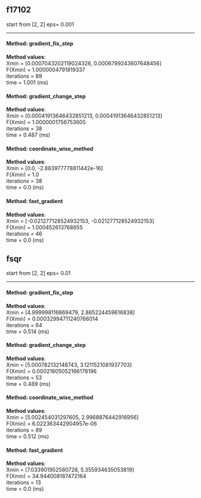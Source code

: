 ##  f17102   
start from  [2, 2] eps= 0.001  

---  

#### Method:  gradient_fix_step
__Method values__:  
Xmin = [0.0007043202119024326, 0.0006799243607648456]  
F(Xmin) =  1.0000004791819337  
iterations = 89  
time =  1.001 (ms)



#### Method:  gradient_change_step
__Method values__:  
Xmin = [0.00041913646432851213, 0.00041913646432851213]  
F(Xmin) =  1.0000001756753605  
iterations = 38  
time =  0.487 (ms)



#### Method:  coordinate_wise_method
__Method values__:  
Xmin = [0.0, -2.883977778811442e-16]  
F(Xmin) =  1.0  
iterations = 38  
time =  0.0 (ms)



#### Method:  fast_gradient
__Method values__:  
Xmin = [-0.021277128524932153, -0.021277128524932153]  
F(Xmin) =  1.000452613768655  
iterations = 46  
time =  0.0 (ms)



##  fsqr   
start from  [2, 2] eps= 0.01  

---  

#### Method:  gradient_fix_step
__Method values__:  
Xmin = [4.999998116869479, 2.865224459616838]  
F(Xmin) =  0.00032994711240766014  
iterations = 64  
time =  0.514 (ms)



#### Method:  gradient_change_step
__Method values__:  
Xmin = [5.000782132148743, 3.1211521081937703]  
F(Xmin) =  0.00021605052166178196  
iterations = 53  
time =  0.489 (ms)



#### Method:  coordinate_wise_method
__Method values__:  
Xmin = [5.002454031297605, 2.9968876442916956]  
F(Xmin) =  6.022363442904957e-06  
iterations = 89  
time =  0.512 (ms)



#### Method:  fast_gradient
__Method values__:  
Xmin = [7.033901952580728, 5.355934635053819]  
F(Xmin) =  34.944008187472164  
iterations = 13  
time =  0.0 (ms)



